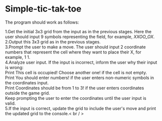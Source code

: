 # Simple-tic-tak-toe
The program should work as follows:

1.Get the initial 3x3 grid from the input as in the previous stages. Here the user should input 9 symbols representing the field, for example, _XXOO_OX_.  
2.Output this 3x3 grid as in the previous stages.  
3.Prompt the user to make a move. The user should input 2 coordinate numbers that represent the cell where they want to place their X, for example, 1 1.  
4.Analyze user input. If the input is incorrect, inform the user why their input is wrong:  
  Print This cell is occupied! Choose another one! if the cell is not empty.  
  Print You should enter numbers! if the user enters non-numeric symbols in the coordinates input.  
  Print Coordinates should be from 1 to 3! if the user enters coordinates outside the game grid.  
  Keep prompting the user to enter the coordinates until the user input is valid.  
5.If the input is correct, update the grid to include the user's move and print the updated grid to the console.< br / > 
